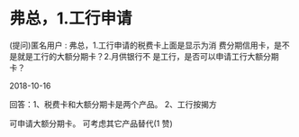 # 弗总，1.工行申请

(提问)匿名用户 : 弗总，1.工行申请的税费卡上面是显示为消 费分期信用卡，是不是就是工行的大额分期卡？2.月供银行不 是工行，是否可以申请工行大额分期卡？

2018-10-16

回答：1、税费卡和大额分期卡是两个产品。 2、工行按揭方

可申请大额分期卡。 可考虑其它产品替代(1 赞)